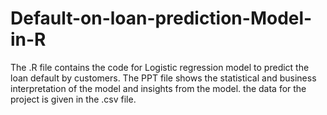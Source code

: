 # Default-on-loan-prediction-Model-in-R
The .R file contains the code for Logistic regression model to predict the loan default by customers. 
The PPT file shows the statistical and business interpretation of the model and insights from the model. 
the data for the project is given in the .csv file.
